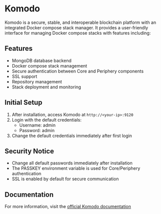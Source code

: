 # Komodo

Komodo is a secure, stable, and interoperable blockchain platform with an integrated Docker compose stack manager. It provides a user-friendly interface for managing Docker compose stacks with features including:

## Features

- MongoDB database backend
- Docker compose stack management
- Secure authentication between Core and Periphery components
- SSL support
- Repository management
- Stack deployment and monitoring

## Initial Setup

1. After installation, access Komodo at `http://<your-ip>:9120`
2. Login with the default credentials:
   - Username: admin
   - Password: admin
3. Change the default credentials immediately after first login

## Security Notice

- Change all default passwords immediately after installation
- The PASSKEY environment variable is used for Core/Periphery authentication
- SSL is enabled by default for secure communication

## Documentation

For more information, visit the [official Komodo documentation](https://github.com/mbecker20/komodo)
